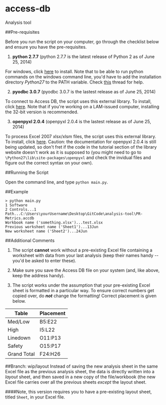 access-db
=========

Analysis tool

##Pre-requisites

Before you run the script on your computer, go through the checklist below and ensure you have the pre-requisites.

1. **python 2.7.7** (python 2.7.7 is the latest release of Python 2 as of June 25, 2014)
  
  For windows, click [here](https://www.python.org/downloads/windows/ "Python 2.7.7 Installation") to install. Note that to be able to run python commands on the windows command line, you'd have to add the installation directory *Python27* to the PATH variable. Check [this](http://stackoverflow.com/questions/4621255/how-do-i-run-a-python-program-in-the-command-prompt-in-windows-7 "Stackoverflow thread") thread for help.

2. **pyodbc 3.0.7** (pyodbc 3.0.7 is the lastest release as of June 25, 2014)
  
  To connect to Access DB, the script uses this external library. To install, click [here](https://code.google.com/p/pyodbc/downloads/list). Note that if you're working on a LAM-issued computer, installing the 32-bit version is recommended.

3. **openpyxl 2.0.4** (openpyxl 2.0.4 is the lastest release as of June 25, 2014)
  
  To process Excel 2007 xlsx/xlsm files, the script uses this external library. To install, click [here](https://pypi.python.org/pypi/openpyxl).
  Caution: the documentation for openpyxl 2.0.4 is still being updated, so don't fret if the code in the tutorial section of the library website doesn't work as it is supposed to (you might need to go to `\Python27\lib\site-packages\openpyxl` and check the invidual files and figure out the correct syntax on your own).

##Running the Script

Open the command line, and type `python main.py`.

##Example

```
> python main.py
1 Software
2 Controls...1
Path...C:\Users\yourUsername\Desktop\GitCode\analysis-tool\PR-Metrics.accdb
Workbook name ('something.xlsx')...test.xlsx
Previous worksheet name ('Sheet1')...13Jun
New worksheet name ('Sheet2')...24Jun
```

##Additional Comments

1. The script **cannot** work without a pre-existing Excel file containing a worksheet with data from your last analysis (keep their names handy -- you'd be asked to enter these).

2. Make sure you save the Access DB file on your system (and, like above, keep the address handy).

2. The script works under the assumption that your pre-existing Excel sheet is formatted in a particular way. To ensure correct numbers get copied over, do _**not**_ change the formatting! Correct placement is given below.
  
  **Table** | **Placement**
  --- | ---
  Med/Low | B5:E22
  High | I5:L22
  Linedown | O11:P13
  Safety | O15:P17
  Grand Total | F24:H26

##Branch: wip/layout 
Instead of saving the new analysis sheet in the same Excel file as the previous analysis sheet, the data is directly written into a *layout* sheet, and then saved in a new copy of the file/workbook (the new Excel file carries over all the previous sheets *except* the layout sheet.

####Note, this version requires you to have a pre-existing layout sheet, titled `Sheet`, in your Excel file.
